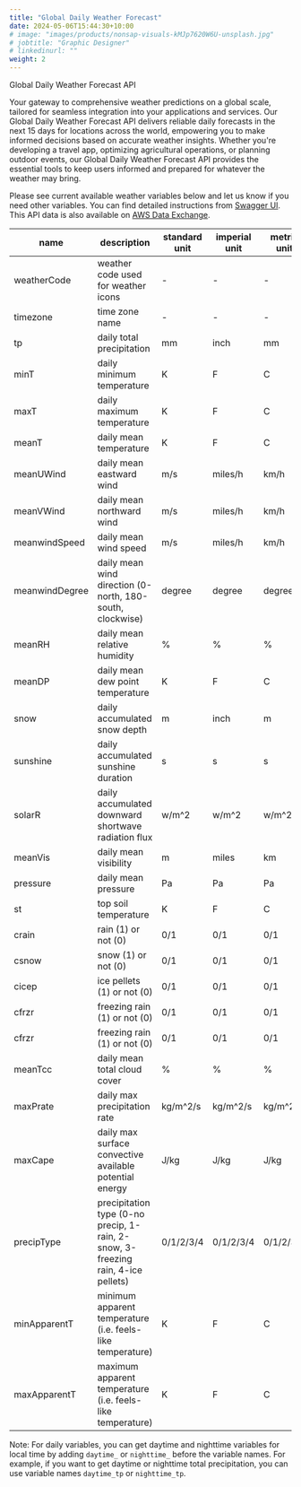 ```yaml
---
title: "Global Daily Weather Forecast"
date: 2024-05-06T15:44:30+10:00
# image: "images/products/nonsap-visuals-kMJp7620W6U-unsplash.jpg"
# jobtitle: "Graphic Designer"
# linkedinurl: ""
weight: 2
---
```


Global Daily Weather Forecast API

Your gateway to comprehensive weather predictions on a global scale, tailored for seamless integration into your applications and services. Our Global Daily Weather Forecast API delivers reliable daily forecasts in the next 15 days for locations across the world, empowering you to make informed decisions based on accurate weather insights. Whether you're developing a travel app, optimizing agricultural operations, or planning outdoor events, our Global Daily Weather Forecast API provides the essential tools to keep users informed and prepared for whatever the weather may bring.

Please see current available weather variables below and let us know if you need other variables. You can find detailed instructions from [Swagger UI](https://app.swaggerhub.com/apis-docs/measurespace.io/global-daily_forecast_weather_api/0.1.0). This API data is also available on [AWS Data Exchange](https://aws.amazon.com/marketplace/pp/prodview-ixlsy4vwvkj3u?sr=0-1&ref_=beagle&applicationId=AWSMPContessa).

| name           | description                                                                      | standard unit | imperial unit | metric unit |
| -------------- | -------------------------------------------------------------------------------- | ------------- | ------------- | ----------- |
| weatherCode    | weather code used for weather icons                                              | -             | -             | -           |
| timezone       | time zone name                                                                   | -             | -             | -           |
| tp             | daily total precipitation                                                        | mm            | inch          | mm          |
| minT           | daily minimum temperature                                                        | K             | F             | C           |
| maxT           | daily maximum temperature                                                        | K             | F             | C           |
| meanT          | daily mean temperature                                                           | K             | F             | C           |
| meanUWind      | daily mean eastward wind                                                         | m/s           | miles/h       | km/h        |
| meanVWind      | daily mean northward wind                                                        | m/s           | miles/h       | km/h        |
| meanwindSpeed  | daily mean wind speed                                                            | m/s           | miles/h       | km/h        |
| meanwindDegree | daily mean wind direction (0-north, 180-south, clockwise)                        | degree        | degree        | degree      |
| meanRH         | daily mean relative humidity                                                     | %             | %             | %           |
| meanDP         | daily mean dew point temperature                                                 | K             | F             | C           |
| snow           | daily accumulated snow depth                                                     | m             | inch          | m           |
| sunshine       | daily accumulated sunshine duration                                              | s             | s             | s           |
| solarR         | daily accumulated downward shortwave radiation flux                              | w/m^2         | w/m^2         | w/m^2       |
| meanVis        | daily mean visibility                                                            | m             | miles         | km          |
| pressure       | daily mean pressure                                                              | Pa            | Pa            | Pa          |
| st             | top soil temperature                                                             | K             | F             | C           |
| crain          | rain (1) or not (0)                                                              | 0/1           | 0/1           | 0/1         |
| csnow          | snow (1) or not (0)                                                              | 0/1           | 0/1           | 0/1         |
| cicep          | ice pellets (1) or not (0)                                                       | 0/1           | 0/1           | 0/1         |
| cfrzr          | freezing rain (1) or not (0)                                                     | 0/1           | 0/1           | 0/1         |
| cfrzr          | freezing rain (1) or not (0)                                                     | 0/1           | 0/1           | 0/1         |
| meanTcc        | daily mean total cloud cover                                                     | %             | %             | %           |
| maxPrate       | daily max precipitation rate                                                     | kg/m^2/s      | kg/m^2/s      | kg/m^2/s    |
| maxCape        | daily max surface convective available potential energy                          | J/kg          | J/kg          | J/kg        |
| precipType     | precipitation type (0-no precip, 1-rain, 2-snow, 3-freezing rain, 4-ice pellets) | 0/1/2/3/4     | 0/1/2/3/4     | 0/1/2/3/4   |
| minApparentT   | minimum apparent temperature (i.e. feels-like temperature)                       | K             | F             | C           |
| maxApparentT   | maximum apparent temperature (i.e. feels-like temperature)                       | K             | F             | C           |

Note: For daily variables, you can get daytime and nighttime variables for local time by adding `daytime_` or `nighttime_` before the variable names.
For example, if you want to get daytime or nighttime total precipitation, you can use variable names `daytime_tp` or `nighttime_tp`.


